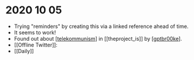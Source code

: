 # 2020 10 05
 - Trying "reminders" by creating this via a linked reference ahead of time.
 - It seems to work!
 - Found out about [[telekommunism]] in [[theproject_is]] by [[gptbr00ke]].
 - [[Offline Twitter]]:
 - [[Daily]] 

[//begin]: # "Autogenerated link references for markdown compatibility"
[telekommunism]: ../telekommunism "Telekommunism"
[gptbr00ke]: ../gptbr00ke "gptbr00ke"
[//end]: # "Autogenerated link references"